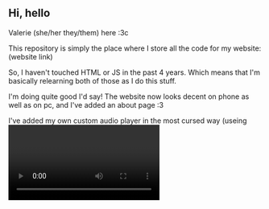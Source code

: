 ## Hi, hello

Valerie (she/her they/them) here :3c

This repository is simply the place where I store all the code for my website: (website link)

So, I haven't touched HTML or JS in the past 4 years. Which means that I'm basically relearning both of those as I do this stuff.

I'm doing quite good I'd say! The website now looks decent on phone as well as on pc, and I've added an about page :3

I've added my own custom audio player in the most cursed way (useing <video>).
But it works, even on my iPhone!!
